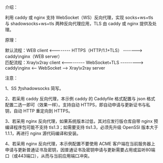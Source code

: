 介绍：

利用 caddy 或 nginx 支持 WebSocket（WS）反向代理，实现 socks+ws+tls 与 shadowsocks+ws+tls 两种反向代理应用，TLS 由 caddy 或 nginx 提供及处理。

原理：

默认流程：WEB client <-------- HTTPS（HTTP/1.1+TLS） -------> caddy\nginx（WEB server）  
匹配流程：Xray\v2ray client <--------- WebSocket+TLS ---------> caddy\nginx <-- WebSocket --> Xray\v2ray server

注意：

1、SS 为shadowsocks 简写。

2、若采用 caddy 反向代理，本示例 caddy 的 Caddyfile 格式配置与 json 格式配置二选一即可（效果一样）。支持自动 HTTPS，即自动申请与更新证书与私钥，自动 HTTP 重定向到 HTTPS。

3、若采用 nginx 反向代理，如果系统版本过低，其对应发行版仓库自带 nginx 预编译程序包可能不支持 tls1.3；如需要支持 tls1.3，必须先升级 OpenSSl 版本大于 1.1.1，再进行 nginx 源代码编译和安装。

4、若采用 nginx 反向代理，本示例配置不要使用 ACME 客户端在当前服务器上申请与更新普通证书及密钥，因普通证书及密钥申请与更新需要占用或监听80端口（或443端口），从而与当前应用端口冲突。
